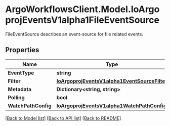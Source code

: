 # ArgoWorkflowsClient.Model.IoArgoprojEventsV1alpha1FileEventSource
FileEventSource describes an event-source for file related events.

## Properties

Name | Type | Description | Notes
------------ | ------------- | ------------- | -------------
**EventType** | **string** |  | [optional] 
**Filter** | [**IoArgoprojEventsV1alpha1EventSourceFilter**](IoArgoprojEventsV1alpha1EventSourceFilter.md) |  | [optional] 
**Metadata** | **Dictionary&lt;string, string&gt;** |  | [optional] 
**Polling** | **bool** |  | [optional] 
**WatchPathConfig** | [**IoArgoprojEventsV1alpha1WatchPathConfig**](IoArgoprojEventsV1alpha1WatchPathConfig.md) |  | [optional] 

[[Back to Model list]](../README.md#documentation-for-models) [[Back to API list]](../README.md#documentation-for-api-endpoints) [[Back to README]](../README.md)

